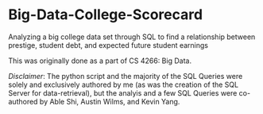 # Big-Data-College-Scorecard
Analyzing a big college data set through SQL to find a relationship between prestige, student debt, and expected future student earnings

This was originally done as a part of CS 4266: Big Data.

*Disclaimer*: The python script and the majority of the SQL Queries were solely and exclusively authored by me (as was the creation of the SQL Server for data-retrieval), but the analyis and a few SQL Queries were co-authored by Able Shi, Austin Wilms, and Kevin Yang.
